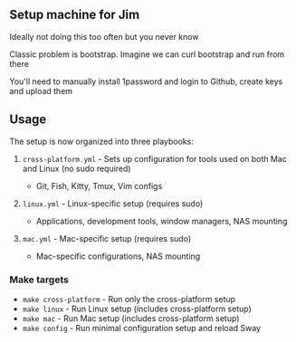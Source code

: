 Setup machine for Jim 
---------------------

Ideally not doing this too often but you never know

Classic problem is bootstrap. Imagine we can curl bootstrap and run from there

You'll need to manually install 1password and login to Github, create keys and upload them

## Usage

The setup is now organized into three playbooks:

1. `cross-platform.yml` - Sets up configuration for tools used on both Mac and Linux (no sudo required)
   - Git, Fish, Kitty, Tmux, Vim configs

2. `linux.yml` - Linux-specific setup (requires sudo)
   - Applications, development tools, window managers, NAS mounting

3. `mac.yml` - Mac-specific setup (requires sudo)
   - Mac-specific configurations, NAS mounting

### Make targets

- `make cross-platform` - Run only the cross-platform setup
- `make linux` - Run Linux setup (includes cross-platform setup)
- `make mac` - Run Mac setup (includes cross-platform setup)
- `make config` - Run minimal configuration setup and reload Sway
